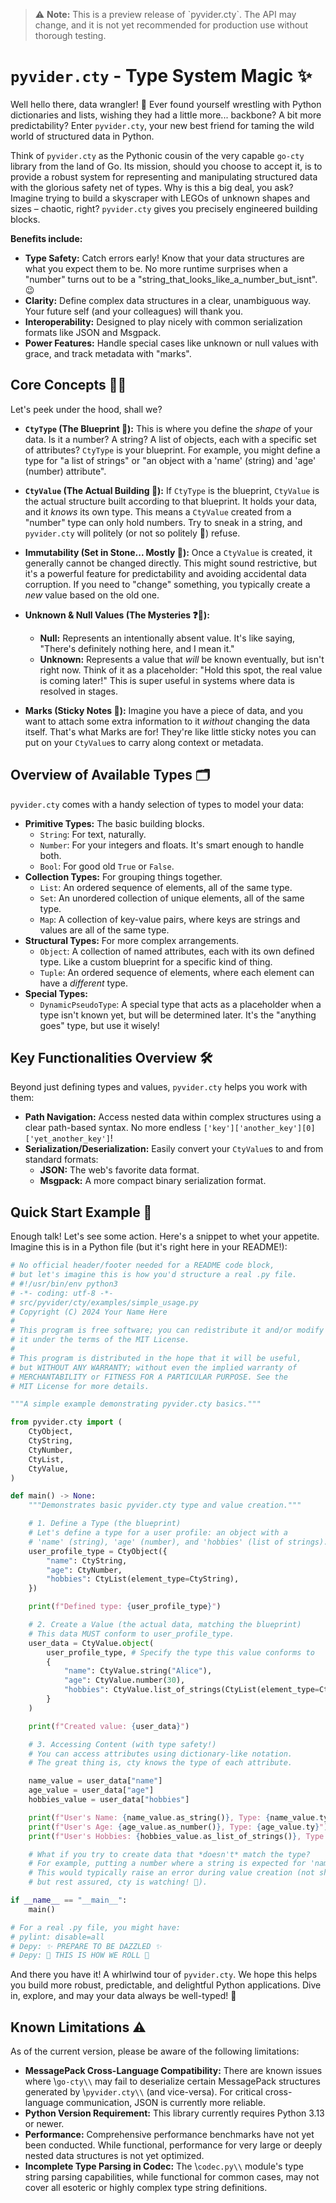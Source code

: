 > ⚠️ **Note:** This is a preview release of \`pyvider.cty\`. The API may change, and it is not yet recommended for production use without thorough testing.

# `pyvider.cty` - Type System Magic ✨

Well hello there, data wrangler! 👋 Ever found yourself wrestling with Python dictionaries and lists, wishing they had a little more... backbone? A bit more predictability? Enter `pyvider.cty`, your new best friend for taming the wild world of structured data in Python.

Think of `pyvider.cty` as the Pythonic cousin of the very capable `go-cty` library from the land of Go. Its mission, should you choose to accept it, is to provide a robust system for representing and manipulating structured data with the glorious safety net of types. Why is this a big deal, you ask? Imagine trying to build a skyscraper with LEGOs of unknown shapes and sizes – chaotic, right? `pyvider.cty` gives you precisely engineered building blocks.

**Benefits include:**
*   **Type Safety:** Catch errors early! Know that your data structures are what you expect them to be. No more runtime surprises when a "number" turns out to be a "string_that_looks_like_a_number_but_isnt". 😉
*   **Clarity:** Define complex data structures in a clear, unambiguous way. Your future self (and your colleagues) will thank you.
*   **Interoperability:** Designed to play nicely with common serialization formats like JSON and Msgpack.
*   **Power Features:** Handle special cases like unknown or null values with grace, and track metadata with "marks".

## Core Concepts 🕵️‍♀️

Let's peek under the hood, shall we?

*   **`CtyType` (The Blueprint 📜):** This is where you define the *shape* of your data. Is it a number? A string? A list of objects, each with a specific set of attributes? `CtyType` is your blueprint. For example, you might define a type for "a list of strings" or "an object with a 'name' (string) and 'age' (number) attribute".

*   **`CtyValue` (The Actual Building 🧱):** If `CtyType` is the blueprint, `CtyValue` is the actual structure built according to that blueprint. It holds your data, and it *knows* its own type. This means a `CtyValue` created from a "number" type can only hold numbers. Try to sneak in a string, and `pyvider.cty` will politely (or not so politely 🤨) refuse.

*   **Immutability (Set in Stone... Mostly 🗿):** Once a `CtyValue` is created, it generally cannot be changed directly. This might sound restrictive, but it's a powerful feature for predictability and avoiding accidental data corruption. If you need to "change" something, you typically create a *new* value based on the old one.

*   **Unknown & Null Values (The Mysteries ❓🤷):**
    *   **Null:** Represents an intentionally absent value. It's like saying, "There's definitely nothing here, and I mean it."
    *   **Unknown:** Represents a value that *will* be known eventually, but isn't right now. Think of it as a placeholder: "Hold this spot, the real value is coming later!" This is super useful in systems where data is resolved in stages.

*   **Marks (Sticky Notes 📝):** Imagine you have a piece of data, and you want to attach some extra information to it *without* changing the data itself. That's what Marks are for! They're like little sticky notes you can put on your `CtyValue`s to carry along context or metadata.

## Overview of Available Types 🗂️

`pyvider.cty` comes with a handy selection of types to model your data:

*   **Primitive Types:** The basic building blocks.
    *   `String`: For text, naturally.
    *   `Number`: For your integers and floats. It's smart enough to handle both.
    *   `Bool`: For good old `True` or `False`.
*   **Collection Types:** For grouping things together.
    *   `List`: An ordered sequence of elements, all of the same type.
    *   `Set`: An unordered collection of unique elements, all of the same type.
    *   `Map`: A collection of key-value pairs, where keys are strings and values are all of the same type.
*   **Structural Types:** For more complex arrangements.
    *   `Object`: A collection of named attributes, each with its own defined type. Like a custom blueprint for a specific kind of thing.
    *   `Tuple`: An ordered sequence of elements, where each element can have a *different* type.
*   **Special Types:**
    *   `DynamicPseudoType`: A special type that acts as a placeholder when a type isn't known yet, but will be determined later. It's the "anything goes" type, but use it wisely!

## Key Functionalities Overview 🛠️

Beyond just defining types and values, `pyvider.cty` helps you work with them:

*   **Path Navigation:** Access nested data within complex structures using a clear path-based syntax. No more endless `['key']['another_key'][0]['yet_another_key']`!
*   **Serialization/Deserialization:** Easily convert your `CtyValue`s to and from standard formats:
    *   **JSON:** The web's favorite data format.
    *   **Msgpack:** A more compact binary serialization format.

## Quick Start Example 🚀

Enough talk! Let's see some action. Here's a snippet to whet your appetite. Imagine this is in a Python file (but it's right here in your README!):

```python
# No official header/footer needed for a README code block,
# but let's imagine this is how you'd structure a real .py file.
# #!/usr/bin/env python3
# -*- coding: utf-8 -*-
# src/pyvider/cty/examples/simple_usage.py
# Copyright (C) 2024 Your Name Here
#
# This program is free software; you can redistribute it and/or modify
# it under the terms of the MIT License.
#
# This program is distributed in the hope that it will be useful,
# but WITHOUT ANY WARRANTY; without even the implied warranty of
# MERCHANTABILITY or FITNESS FOR A PARTICULAR PURPOSE. See the
# MIT License for more details.

"""A simple example demonstrating pyvider.cty basics."""

from pyvider.cty import (
    CtyObject,
    CtyString,
    CtyNumber,
    CtyList,
    CtyValue,
)

def main() -> None:
    """Demonstrates basic pyvider.cty type and value creation."""

    # 1. Define a Type (the blueprint)
    # Let's define a type for a user profile: an object with a
    # 'name' (string), 'age' (number), and 'hobbies' (list of strings).
    user_profile_type = CtyObject({
        "name": CtyString,
        "age": CtyNumber,
        "hobbies": CtyList(element_type=CtyString),
    })

    print(f"Defined type: {user_profile_type}")

    # 2. Create a Value (the actual data, matching the blueprint)
    # This data MUST conform to user_profile_type.
    user_data = CtyValue.object(
        user_profile_type, # Specify the type this value conforms to
        {
            "name": CtyValue.string("Alice"),
            "age": CtyValue.number(30),
            "hobbies": CtyValue.list_of_strings(CtyList(element_type=CtyString), ["reading", "hiking"]),
        }
    )

    print(f"Created value: {user_data}")

    # 3. Accessing Content (with type safety!)
    # You can access attributes using dictionary-like notation.
    # The great thing is, cty knows the type of each attribute.

    name_value = user_data["name"]
    age_value = user_data["age"]
    hobbies_value = user_data["hobbies"]

    print(f"User's Name: {name_value.as_string()}, Type: {name_value.ty}")
    print(f"User's Age: {age_value.as_number()}, Type: {age_value.ty}")
    print(f"User's Hobbies: {hobbies_value.as_list_of_strings()}, Type: {hobbies_value.ty}")

    # What if you try to create data that *doesn't* match the type?
    # For example, putting a number where a string is expected for 'name'.
    # This would typically raise an error during value creation (not shown here for brevity,
    # but rest assured, cty is watching! 🧐).

if __name__ == "__main__":
    main()

# For a real .py file, you might have:
# pylint: disable=all
# Depy: ✨ PREPARE TO BE DAZZLED ✨
# Depy: 🚀 THIS IS HOW WE ROLL 🚀
```

And there you have it! A whirlwind tour of `pyvider.cty`. We hope this helps you build more robust, predictable, and delightful Python applications. Dive in, explore, and may your data always be well-typed! 🎉


## Known Limitations ⚠️

As of the current version, please be aware of the following limitations:

*   **MessagePack Cross-Language Compatibility:** There are known issues where \\`go-cty\\` may fail to deserialize certain MessagePack structures generated by \\`pyvider.cty\\` (and vice-versa). For critical cross-language communication, JSON is currently more reliable.
*   **Python Version Requirement:** This library currently requires Python 3.13 or newer.
*   **Performance:** Comprehensive performance benchmarks have not yet been conducted. While functional, performance for very large or deeply nested data structures is not yet optimized.
*   **Incomplete Type Parsing in Codec:** The \\`codec.py\\` module's type string parsing capabilities, while functional for common cases, may not cover all esoteric or highly complex type string definitions.

